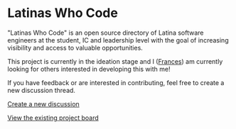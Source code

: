 # Latinas Who Code

"Latinas Who Code" is an open source directory of Latina software engineers at the student, IC and leadership level with the goal of increasing visibility and access to valuable opportunities.

This project is currently in the ideation stage and I ([Frances](https://github.com/FrancesCoronel)) am currently looking for others interested in developing this with me!

If you have feedback or are interested in contributing, feel free to create a new discussion thread.

[Create a new discussion](https://github.com/FrancesCoronel/latinas-who-code/discussions)

[View the existing project board](https://github.com/users/FrancesCoronel/projects/1)
